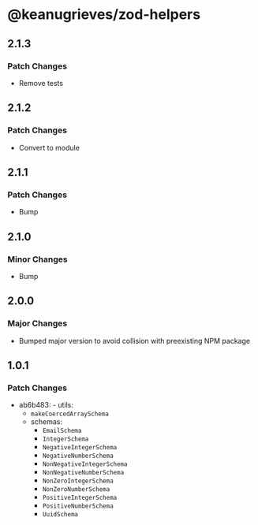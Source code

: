 # @keanugrieves/zod-helpers

## 2.1.3

### Patch Changes

- Remove tests

## 2.1.2

### Patch Changes

- Convert to module

## 2.1.1

### Patch Changes

- Bump

## 2.1.0

### Minor Changes

- Bump

## 2.0.0

### Major Changes

- Bumped major version to avoid collision with preexisting NPM package

## 1.0.1

### Patch Changes

- ab6b483: - utils:
  - `makeCoercedArraySchema`
  - schemas:
    - `EmailSchema`
    - `IntegerSchema`
    - `NegativeIntegerSchema`
    - `NegativeNumberSchema`
    - `NonNegativeIntegerSchema`
    - `NonNegativeNumberSchema`
    - `NonZeroIntegerSchema`
    - `NonZeroNumberSchema`
    - `PositiveIntegerSchema`
    - `PositiveNumberSchema`
    - `UuidSchema`
